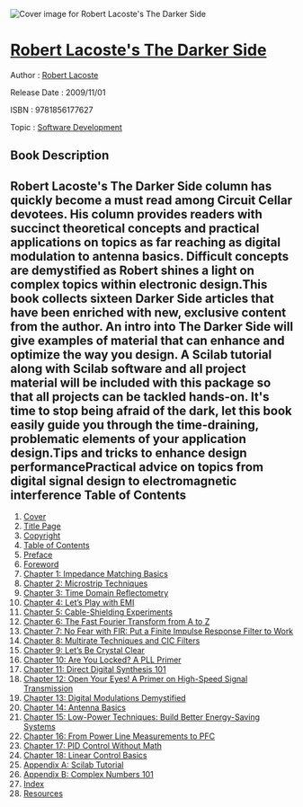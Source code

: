 ![Cover image for Robert Lacoste&#39;s The Darker Side](https://imgdetail.ebookreading.net/cover/cover/software_development/EB9781856177627.jpg)

[Robert Lacoste&#39;s The Darker Side](https://ebookreading.net/view/book/Robert+Lacoste%26%2339%3Bs+The+Darker+Side-EB9781856177627_1.html "Robert Lacoste&#39;s The Darker Side")
====================================================================================================================

Author : [Robert Lacoste](https://ebookreading.net/search/author/Robert+Lacoste)

Release Date : 2009/11/01

ISBN : 9781856177627

Topic : [Software Development](https://ebookreading.net/search/category/software-development)

Book Description
-----------------

Robert Lacoste's The Darker Side column has quickly become a must read among Circuit Cellar devotees. His column provides readers with succinct theoretical concepts and practical applications on topics as far reaching as digital modulation to antenna basics. Difficult concepts are demystified as Robert shines a light on complex topics within electronic design.This book collects sixteen Darker Side articles that have been enriched with new, exclusive content from the author. An intro into The Darker Side will give examples of material that can enhance and optimize the way you design. A Scilab tutorial along with Scilab software and all project material will be included with this package so that all projects can be tackled hands-on. It's time to stop being afraid of the dark, let this book easily guide you through the time-draining, problematic elements of your application design.Tips and tricks to enhance design performancePractical advice on topics from digital signal design to electromagnetic interference
Table of Contents
-----------------

1. [Cover](https://ebookreading.net/view/book/Robert+Lacoste%26%2339%3Bs+The+Darker+Side-EB9781856177627_1.html)
1. [Title Page](https://ebookreading.net/view/book/Robert+Lacoste%26%2339%3Bs+The+Darker+Side-EB9781856177627_2.html)
1. [Copyright](https://ebookreading.net/view/book/Robert+Lacoste%26%2339%3Bs+The+Darker+Side-EB9781856177627_3.html)
1. [Table of Contents](https://ebookreading.net/view/book/Robert+Lacoste%26%2339%3Bs+The+Darker+Side-EB9781856177627_4.html)
1. [Preface](https://ebookreading.net/view/book/Robert+Lacoste%26%2339%3Bs+The+Darker+Side-EB9781856177627_5.html)
1. [Foreword](https://ebookreading.net/view/book/Robert+Lacoste%26%2339%3Bs+The+Darker+Side-EB9781856177627_6.html)
1. [Chapter 1: Impedance Matching Basics](https://ebookreading.net/view/book/Robert+Lacoste%26%2339%3Bs+The+Darker+Side-EB9781856177627_7.html)
1. [Chapter 2: Microstrip Techniques](https://ebookreading.net/view/book/Robert+Lacoste%26%2339%3Bs+The+Darker+Side-EB9781856177627_8.html)
1. [Chapter 3: Time Domain Reflectometry](https://ebookreading.net/view/book/Robert+Lacoste%26%2339%3Bs+The+Darker+Side-EB9781856177627_9.html)
1. [Chapter 4: Let’s Play with EMI](https://ebookreading.net/view/book/Robert+Lacoste%26%2339%3Bs+The+Darker+Side-EB9781856177627_10.html)
1. [Chapter 5: Cable-Shielding Experiments](https://ebookreading.net/view/book/Robert+Lacoste%26%2339%3Bs+The+Darker+Side-EB9781856177627_11.html)
1. [Chapter 6: The Fast Fourier Transform from A to Z](https://ebookreading.net/view/book/Robert+Lacoste%26%2339%3Bs+The+Darker+Side-EB9781856177627_12.html)
1. [Chapter 7: No Fear with FIR: Put a Finite Impulse Response Filter to Work](https://ebookreading.net/view/book/Robert+Lacoste%26%2339%3Bs+The+Darker+Side-EB9781856177627_13.html)
1. [Chapter 8: Multirate Techniques and CIC Filters](https://ebookreading.net/view/book/Robert+Lacoste%26%2339%3Bs+The+Darker+Side-EB9781856177627_14.html)
1. [Chapter 9: Let’s Be Crystal Clear](https://ebookreading.net/view/book/Robert+Lacoste%26%2339%3Bs+The+Darker+Side-EB9781856177627_15.html)
1. [Chapter 10: Are You Locked? A PLL Primer](https://ebookreading.net/view/book/Robert+Lacoste%26%2339%3Bs+The+Darker+Side-EB9781856177627_16.html)
1. [Chapter 11: Direct Digital Synthesis 101](https://ebookreading.net/view/book/Robert+Lacoste%26%2339%3Bs+The+Darker+Side-EB9781856177627_17.html)
1. [Chapter 12: Open Your Eyes! A Primer on High-Speed Signal Transmission](https://ebookreading.net/view/book/Robert+Lacoste%26%2339%3Bs+The+Darker+Side-EB9781856177627_18.html)
1. [Chapter 13: Digital Modulations Demystified](https://ebookreading.net/view/book/Robert+Lacoste%26%2339%3Bs+The+Darker+Side-EB9781856177627_19.html)
1. [Chapter 14: Antenna Basics](https://ebookreading.net/view/book/Robert+Lacoste%26%2339%3Bs+The+Darker+Side-EB9781856177627_20.html)
1. [Chapter 15: Low-Power Techniques: Build Better Energy-Saving Systems](https://ebookreading.net/view/book/Robert+Lacoste%26%2339%3Bs+The+Darker+Side-EB9781856177627_21.html)
1. [Chapter 16: From Power Line Measurements to PFC](https://ebookreading.net/view/book/Robert+Lacoste%26%2339%3Bs+The+Darker+Side-EB9781856177627_22.html)
1. [Chapter 17: PID Control Without Math](https://ebookreading.net/view/book/Robert+Lacoste%26%2339%3Bs+The+Darker+Side-EB9781856177627_23.html)
1. [Chapter 18: Linear Control Basics](https://ebookreading.net/view/book/Robert+Lacoste%26%2339%3Bs+The+Darker+Side-EB9781856177627_24.html)
1. [Appendix A: Scilab Tutorial](https://ebookreading.net/view/book/Robert+Lacoste%26%2339%3Bs+The+Darker+Side-EB9781856177627_25.html)
1. [Appendix B: Complex Numbers 101](https://ebookreading.net/view/book/Robert+Lacoste%26%2339%3Bs+The+Darker+Side-EB9781856177627_26.html)
1. [Index](https://ebookreading.net/view/book/Robert+Lacoste%26%2339%3Bs+The+Darker+Side-EB9781856177627_27.html)
1. [Resources](https://ebookreading.net/view/book/Robert+Lacoste%26%2339%3Bs+The+Darker+Side-EB9781856177627_28.html)
